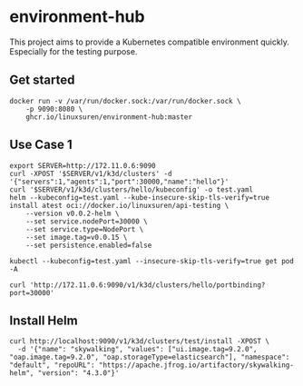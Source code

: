 # environment-hub

This project aims to provide a Kubernetes compatible environment quickly. Especially for the testing purpose.

## Get started
```shell
docker run -v /var/run/docker.sock:/var/run/docker.sock \
    -p 9090:8080 \
    ghcr.io/linuxsuren/environment-hub:master
```

## Use Case 1

```shell
export SERVER=http://172.11.0.6:9090
curl -XPOST '$SERVER/v1/k3d/clusters' -d '{"servers":1,"agents":1,"port":30000,"name":"hello"}'
curl '$SERVER/v1/k3d/clusters/hello/kubeconfig' -o test.yaml
helm --kubeconfig=test.yaml --kube-insecure-skip-tls-verify=true install atest oci://docker.io/linuxsuren/api-testing \
    --version v0.0.2-helm \
    --set service.nodePort=30000 \
    --set service.type=NodePort \
    --set image.tag=v0.0.15 \
    --set persistence.enabled=false

kubectl --kubeconfig=test.yaml --insecure-skip-tls-verify=true get pod -A

curl 'http://172.11.0.6:9090/v1/k3d/clusters/hello/portbinding?port=30000'
```

## Install Helm

```shell
curl http://localhost:9090/v1/k3d/clusters/test/install -XPOST \
  -d '{"name": "skywalking", "values": ["ui.image.tag=9.2.0", "oap.image.tag=9.2.0", "oap.storageType=elasticsearch"], "namespace": "default", "repoURL": "https://apache.jfrog.io/artifactory/skywalking-helm", "version": "4.3.0"}'
```
